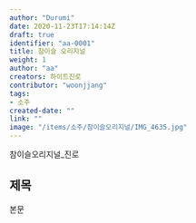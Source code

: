 ```yaml
---
author: "Durumi"
date: 2020-11-23T17:14:14Z
draft: true
identifier: "aa-0001"
title: 참이슬 오리지널
weight: 1
author: "aa"
creators: 하이트진로
contributor: "woonjjang"
tags:
- 소주
created-date: ""
link: ""
image: "/items/소주/참이슬오리지널/IMG_4635.jpg"
---
```


참이슬오리지널_진로
<!--more-->

## 제목

본문